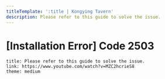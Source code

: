 ```yaml
---
titleTemplate: ':title | Kongying Tavern'
description: Please refer to this guide to solve the issue.
---
```


[文：安装报错，错误码2503]: # 'https://support.qq.com/products/321980/faqs/97117'

# [Installation Error] Code 2503

```card
title: Please refer to this guide to solve the issue.
link: https://www.youtube.com/watch?v=MZC2hcrieS8
theme: medium
```
